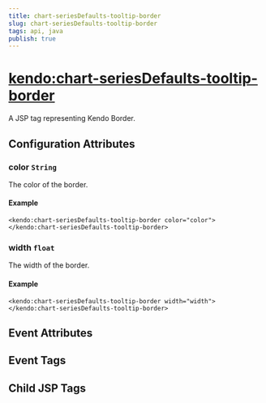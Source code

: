 ```yaml
---
title: chart-seriesDefaults-tooltip-border
slug: chart-seriesDefaults-tooltip-border
tags: api, java
publish: true
---
```


# <kendo:chart-seriesDefaults-tooltip-border>
A JSP tag representing Kendo Border.

## Configuration Attributes


### color `String`

The color of the border.

#### Example
    <kendo:chart-seriesDefaults-tooltip-border color="color">
    </kendo:chart-seriesDefaults-tooltip-border>
    

### width `float`

The width of the border.

#### Example
    <kendo:chart-seriesDefaults-tooltip-border width="width">
    </kendo:chart-seriesDefaults-tooltip-border>
    

## Event Attributes


## Event Tags


## Child JSP Tags

